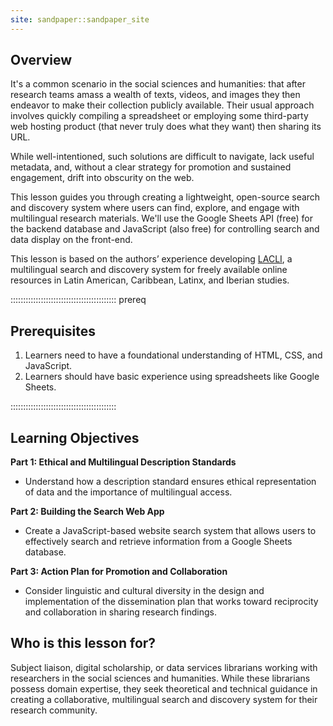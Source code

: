 ```yaml
---
site: sandpaper::sandpaper_site
---
```


## Overview

It's a common scenario in the social sciences and humanities: that after research teams amass a wealth of texts, videos, and images they then endeavor to make their collection publicly available. Their usual approach involves quickly compiling a spreadsheet or employing some third-party web hosting product (that never truly does what they want) then sharing its URL. 

While well-intentioned, such solutions are difficult to navigate, lack useful metadata, and, without a clear strategy for promotion and sustained engagement, drift into obscurity on the web.

This lesson guides you through creating a lightweight, open-source search and discovery system where users can find, explore, and engage with multilingual research materials. We'll use the Google Sheets API (free) for the backend database and JavaScript (also free) for controlling search and data display on the front-end. 

This lesson is based on the authors’ experience developing [LACLI](https://lacli.info/), a multilingual search and discovery system for freely available online resources in Latin American, Caribbean, Latinx, and Iberian studies.

::::::::::::::::::::::::::::::::::::::::::  prereq

## Prerequisites
1. Learners need to have a foundational understanding of HTML, CSS, and JavaScript.
2. Learners should have basic experience using spreadsheets like Google Sheets.
   
::::::::::::::::::::::::::::::::::::::::::

## Learning Objectives
**Part 1: Ethical and Multilingual Description Standards**
- Understand how a description standard ensures ethical representation of data and the importance of multilingual access.

**Part 2: Building the Search Web App**
- Create a JavaScript-based website search system that allows users to effectively search and retrieve information from a Google Sheets database.

**Part 3: Action Plan for Promotion and Collaboration**
- Consider linguistic and cultural diversity in the design and implementation of the dissemination plan that works toward reciprocity and collaboration in sharing research findings.

## Who is this lesson for?
Subject liaison, digital scholarship, or data services librarians working with researchers in the social sciences and humanities. While these librarians possess domain expertise, they seek theoretical and technical guidance in creating a collaborative, multilingual search and discovery system for their research community.
